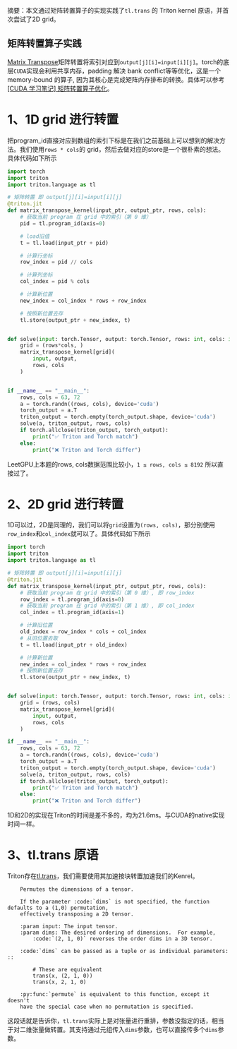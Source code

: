 摘要：本文通过矩阵转置算子的实现实践了`tl.trans` 的 Triton kernel 原语，并首次尝试了2D grid。

## 矩阵转置算子实践

[Matrix Transpose](https://leetgpu.com/challenges/matrix-transpose)矩阵转置将索引对应到`output[j][i]=input[i][j]`。torch的底层`CUDA`实现会利用共享内存，padding 解决 bank conflict等等优化，这是一个memory-bound 的算子, 因为其核心是完成矩阵内存排布的转换。具体可以参考[[CUDA 学习笔记] 矩阵转置算子优化](https://zhuanlan.zhihu.com/p/692010210)。

# 1、1D grid 进行转置

把program_id直接对应到数组的索引下标是在我们之前基础上可以想到的解决方法。我们使用`rows * cols`的 grid，然后去做对应的store是一个很朴素的想法。具体代码如下所示

```Python
import torch
import triton
import triton.language as tl

# 矩阵转置 即 output[j][i]=input[i][j]
@triton.jit
def matrix_transpose_kernel(input_ptr, output_ptr, rows, cols):
    # 获取当前 program 在 grid 中的索引（第 0 维）
    pid = tl.program_id(axis=0)

    # load旧值
    t = tl.load(input_ptr + pid)

    # 计算行坐标
    row_index = pid // cols

    # 计算列坐标
    col_index = pid % cols

    # 计算新位置
    new_index = col_index * rows + row_index

    # 按照新位置去存
    tl.store(output_ptr + new_index, t)


def solve(input: torch.Tensor, output: torch.Tensor, rows: int, cols: int):
    grid = (rows*cols, )
    matrix_transpose_kernel[grid](
        input, output,
        rows, cols
    )


if __name__ == "__main__":
    rows, cols = 63, 72
    a = torch.randn((rows, cols), device='cuda')
    torch_output = a.T
    triton_output = torch.empty(torch_output.shape, device='cuda')
    solve(a, triton_output, rows, cols)
    if torch.allclose(triton_output, torch_output):
        print("✅ Triton and Torch match")
    else:
        print("❌ Triton and Torch differ")
```

LeetGPU上本题的rows, cols数据范围比较小，`1 ≤ rows, cols ≤ 8192` 所以直接过了。

# 2、2D grid 进行转置

1D可以过，2D是同理的，我们可以将`grid`设置为`(rows, cols)`，那分别使用`row_index`和`col_index`就可以了。具体代码如下所示

```Python
import torch
import triton
import triton.language as tl

# 矩阵转置 即 output[j][i]=input[i][j]
@triton.jit
def matrix_transpose_kernel(input_ptr, output_ptr, rows, cols):
    # 获取当前 program 在 grid 中的索引（第 0 维）, 即 row_index
    row_index = tl.program_id(axis=0)
    # 获取当前 program 在 grid 中的索引（第 1 维）, 即 col_index
    col_index = tl.program_id(axis=1)

    # 计算旧位置
    old_index = row_index * cols + col_index
    # 从旧位置去取
    t = tl.load(input_ptr + old_index)

    # 计算新位置
    new_index = col_index * rows + row_index
    # 按照新位置去存
    tl.store(output_ptr + new_index, t)


def solve(input: torch.Tensor, output: torch.Tensor, rows: int, cols: int):
    grid = (rows, cols)
    matrix_transpose_kernel[grid](
        input, output,
        rows, cols
    )

if __name__ == "__main__":
    rows, cols = 63, 72
    a = torch.randn((rows, cols), device='cuda')
    torch_output = a.T
    triton_output = torch.empty(torch_output.shape, device='cuda')
    solve(a, triton_output, rows, cols)
    if torch.allclose(triton_output, torch_output):
        print("✅ Triton and Torch match")
    else:
        print("❌ Triton and Torch differ")
```

1D和2D的实现在Triton的时间是差不多的，均为21.6ms。与CUDA的native实现时间一样。

# 3、tl.trans 原语

Triton存在[tl.trans](https://github.com/triton-lang/triton/blob/c817b9b63d40ead1ed023b7663f5ea14f676f4bc/python/triton/language/core.py#L1740)，我们需要使用其加速按块转置加速我们的Kenrel。

```
    Permutes the dimensions of a tensor.

    If the parameter :code:`dims` is not specified, the function defaults to a (1,0) permutation,
    effectively transposing a 2D tensor.

    :param input: The input tensor.
    :param dims: The desired ordering of dimensions.  For example,
        :code:`(2, 1, 0)` reverses the order dims in a 3D tensor.

    :code:`dims` can be passed as a tuple or as individual parameters: ::

        # These are equivalent
        trans(x, (2, 1, 0))
        trans(x, 2, 1, 0)

    :py:func:`permute` is equivalent to this function, except it doesn't
    have the special case when no permutation is specified.
```

这段话就是告诉你，`tl.trans`实际上是对张量进行重排，参数没指定的话，相当于对二维张量做转置。其支持通过元组传入`dims`参数，也可以直接传多个`dims`参数。
